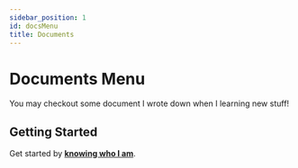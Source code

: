 ```yaml
---
sidebar_position: 1
id: docsMenu
title: Documents
---
```


# Documents Menu  
You may checkout some document I wrote down when I learning new stuff!  

## Getting Started  
Get started by [**knowing who I am**](./about-me/who).
